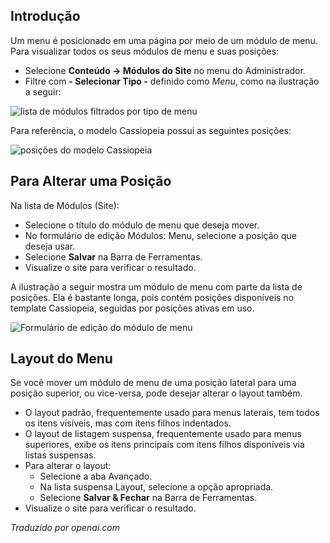 <!-- Filename: J4.x:Menu_Positions / Display title: Posições do Menu -->

## Introdução

Um menu é posicionado em uma página por meio de um módulo de menu. Para visualizar todos os seus módulos de menu e suas posições:

- Selecione **Conteúdo → Módulos do Site** no menu do Administrador.
- Filtre com **- Selecionar Tipo -** definido como *Menu*, como na ilustração a seguir:

![lista de módulos filtrados por tipo de menu](../../../en/images/menus/menus-menu-positions.png)

Para referência, o modelo Cassiopeia possui as seguintes posições:

![posições do modelo Cassiopeia](../../../en/images/templates/cassiopeia-template-positions.png)

## Para Alterar uma Posição

Na lista de Módulos (Site):

- Selecione o título do módulo de menu que deseja mover.
- No formulário de edição Módulos: Menu, selecione a posição que deseja usar.
- Selecione **Salvar** na Barra de Ferramentas.
- Visualize o site para verificar o resultado.

A ilustração a seguir mostra um módulo de menu com parte da lista de posições. Ela é bastante longa, pois contém posições disponíveis no template Cassiopeia, seguidas por posições ativas em uso.

![Formulário de edição do módulo de menu](../../../en/images/menus/menus-menu-edit-position.png)

## Layout do Menu

Se você mover um módulo de menu de uma posição lateral para uma posição superior, ou vice-versa, pode desejar alterar o layout também.

- O layout padrão, frequentemente usado para menus laterais, tem todos os itens visíveis, mas com itens filhos indentados.
- O layout de listagem suspensa, frequentemente usado para menus superiores, exibe os itens principais com itens filhos disponíveis via listas suspensas.
- Para alterar o layout:
  - Selecione a aba Avançado.
  - Na lista suspensa Layout, selecione a opção apropriada.
  - Selecione **Salvar & Fechar** na Barra de Ferramentas.
- Visualize o site para verificar o resultado.

*Traduzido por openai.com*

